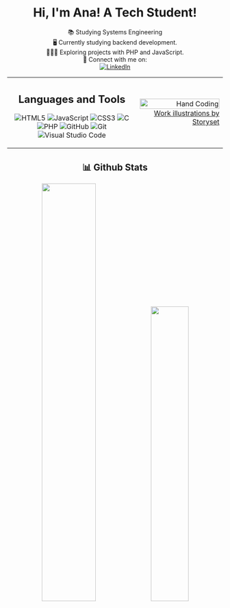 <h1 align="center">Hi, I'm Ana! A Tech Student!</h1>

<p align="center">
  📚 Studying Systems Engineering<br/>
  🖥️ Currently studying backend development.<br/>
  👩🏽‍💻 Exploring projects with PHP and JavaScript.<br/>
  🔗 Connect with me on:<br/>
  <a href="https://www.linkedin.com/in/ana-luiza-goncalves-leopoldino-marques/">
    <img src="https://img.shields.io/badge/LinkedIn-0077B5?style=for-the-badge&logo=linkedin&logoColor=white" alt="LinkedIn"/>
  </a>
</p>

<table style="width: 100%; border: none;">
  <tr>
    <td style="width: 60%;">
      <h2 align="center">Languages and Tools</h2>
      <p align="center">
        <img src="https://img.shields.io/badge/HTML5-E34F26?style=for-the-badge&logo=html5&logoColor=white" alt="HTML5"/>
        <img src="https://img.shields.io/badge/JavaScript-F7DF1E?style=for-the-badge&logo=javascript&logoColor=black" alt="JavaScript"/>
        <img src="https://img.shields.io/badge/CSS3-1572B6?style=for-the-badge&logo=css3&logoColor=white" alt="CSS3"/>
        <img src="https://img.shields.io/badge/C-00599C?style=for-the-badge&logo=c&logoColor=white" alt="C"/>
        <img src="https://img.shields.io/badge/PHP-777BB4?style=for-the-badge&logo=php&logoColor=white" alt="PHP"/>
        <img src="https://img.shields.io/badge/GitHub-100000?style=for-the-badge&logo=github&logoColor=white" alt="GitHub"/>
        <img src="https://img.shields.io/badge/Git-F05032?style=for-the-badge&logo=git&logoColor=white" alt="Git"/>
        <img src="https://img.shields.io/badge/Visual_Studio_Code-0078D4?style=for-the-badge&logo=visual%20studio%20code&logoColor=white" alt="Visual Studio Code"/>
      </p>
    </td>
    <td style="width: 40%; text-align: right;">
      <img src="https://storyset.com/work" alt="Hand Coding" style="width: 100%; max-width: 300px; height: auto;"><a href="https://storyset.com/work">Work illustrations by Storyset</a>
    </td>
  </tr>
</table>

<h2 align="center">📊 Github Stats</h2>
<p align="center">
  <img width="50%" src="https://github-readme-stats.vercel.app/api?username=analeopoldino&count_private=true&theme=tokyonight" />
  <img width="42%" src="https://github-readme-stats.vercel.app/api/top-langs/?username=analeopoldino&layout=compact&theme=tokyonight" />
</p>
